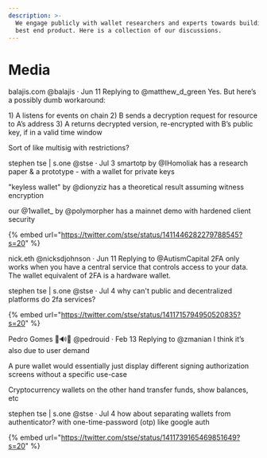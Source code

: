 ```yaml
---
description: >-
  We engage publicly with wallet researchers and experts towards building the
  best end product. Here is a collection of our discussions.
---
```


# Media

balajis.com @balajis · Jun 11 Replying to @matthew\_d\_green Yes. But here’s a possibly dumb workaround:

1\) A listens for events on chain 2\) B sends a decryption request for resource to A’s address 3\) A returns decrypted version, re-encrypted with B’s public key, if in a valid time window

Sort of like multisig with restrictions? 

stephen tse \| s.one @stse · Jul 3 smartotp by @IHomoliak has a research paper & a prototype - with a wallet for private keys

"keyless wallet" by @dionyziz has a theoretical result assuming witness encryption

our @1wallet\_ by @polymorpher has a mainnet demo with hardened client security

{% embed url="https://twitter.com/stse/status/1411446282279788545?s=20" %}

nick.eth @nicksdjohnson · Jun 11 Replying to @AutismCapital 2FA only works when you have a central service that controls access to your data. The wallet equivalent of 2FA is a hardware wallet. 

stephen tse \| s.one @stse · Jul 4 why can't public and decentralized platforms do 2fa services?

{% embed url="https://twitter.com/stse/status/1411715794950520835?s=20" %}

Pedro Gomes 🦇🔊📲 @pedrouid · Feb 13 Replying to @zmanian I think it’s also due to user demand

A pure wallet would essentially just display different signing authorization screens without a specific use-case

Cryptocurrency wallets on the other hand transfer funds, show balances, etc 

stephen tse \| s.one @stse · Jul 4 how about separating wallets from authenticator? with one-time-password \(otp\) like google auth

{% embed url="https://twitter.com/stse/status/1411739165469851649?s=20" %}



